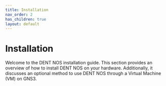 ```yaml
---
title: Installation
nav_order: 2
has_children: true
layout: default
---
```


# Installation

Welcome to the DENT NOS installation guide. This section provides an overview of how to install DENT NOS on your hardware. Additionally, it discusses an optional method to use DENT NOS through a Virtual Machine (VM) on GNS3.
